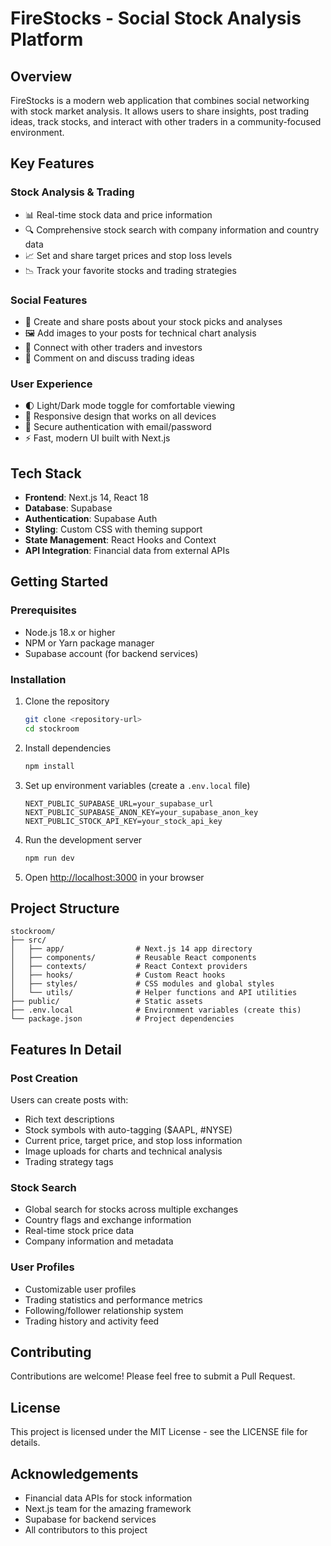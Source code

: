 # FireStocks - Social Stock Analysis Platform

## Overview
FireStocks is a modern web application that combines social networking with stock market analysis. It allows users to share insights, post trading ideas, track stocks, and interact with other traders in a community-focused environment.

## Key Features

### Stock Analysis & Trading
- 📊 Real-time stock data and price information
- 🔍 Comprehensive stock search with company information and country data
- 📈 Set and share target prices and stop loss levels
- 📉 Track your favorite stocks and trading strategies

### Social Features
- 📝 Create and share posts about your stock picks and analyses
- 🖼️ Add images to your posts for technical chart analysis
- 👥 Connect with other traders and investors
- 💬 Comment on and discuss trading ideas

### User Experience
- 🌓 Light/Dark mode toggle for comfortable viewing
- 📱 Responsive design that works on all devices
- 🔐 Secure authentication with email/password
- ⚡ Fast, modern UI built with Next.js

## Tech Stack
- **Frontend**: Next.js 14, React 18
- **Database**: Supabase
- **Authentication**: Supabase Auth
- **Styling**: Custom CSS with theming support
- **State Management**: React Hooks and Context
- **API Integration**: Financial data from external APIs

## Getting Started

### Prerequisites
- Node.js 18.x or higher
- NPM or Yarn package manager
- Supabase account (for backend services)

### Installation
1. Clone the repository
   ```bash
   git clone <repository-url>
   cd stockroom
   ```

2. Install dependencies
   ```bash
   npm install
   ```

3. Set up environment variables (create a `.env.local` file)
   ```
   NEXT_PUBLIC_SUPABASE_URL=your_supabase_url
   NEXT_PUBLIC_SUPABASE_ANON_KEY=your_supabase_anon_key
   NEXT_PUBLIC_STOCK_API_KEY=your_stock_api_key
   ```

4. Run the development server
   ```bash
   npm run dev
   ```

5. Open [http://localhost:3000](http://localhost:3000) in your browser

## Project Structure
```
stockroom/
├── src/
│   ├── app/                # Next.js 14 app directory
│   ├── components/         # Reusable React components
│   ├── contexts/           # React Context providers
│   ├── hooks/              # Custom React hooks
│   ├── styles/             # CSS modules and global styles
│   └── utils/              # Helper functions and API utilities
├── public/                 # Static assets
├── .env.local              # Environment variables (create this)
└── package.json            # Project dependencies
```

## Features In Detail

### Post Creation
Users can create posts with:
- Rich text descriptions
- Stock symbols with auto-tagging ($AAPL, #NYSE)
- Current price, target price, and stop loss information
- Image uploads for charts and technical analysis
- Trading strategy tags

### Stock Search
- Global search for stocks across multiple exchanges
- Country flags and exchange information
- Real-time stock price data
- Company information and metadata

### User Profiles
- Customizable user profiles
- Trading statistics and performance metrics
- Following/follower relationship system
- Trading history and activity feed

## Contributing
Contributions are welcome! Please feel free to submit a Pull Request.

## License
This project is licensed under the MIT License - see the LICENSE file for details.

## Acknowledgements
- Financial data APIs for stock information
- Next.js team for the amazing framework
- Supabase for backend services
- All contributors to this project
